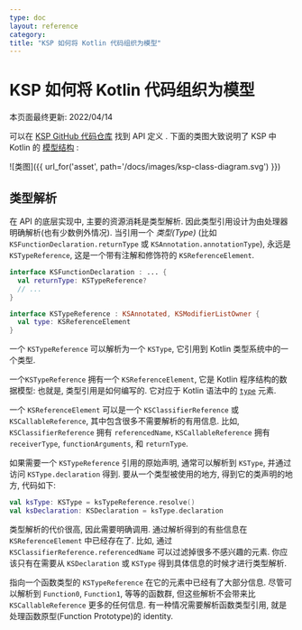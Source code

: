 ```yaml
---
type: doc
layout: reference
category:
title: "KSP 如何将 Kotlin 代码组织为模型"
---
```


# KSP 如何将 Kotlin 代码组织为模型

本页面最终更新: 2022/04/14

可以在
[KSP GitHub 代码仓库](https://github.com/google/ksp/tree/main/api/src/main/kotlin/com/google/devtools/ksp)
找到 API 定义 .
下面的类图大致说明了 KSP 中 Kotlin 的
[模型结构](https://github.com/google/ksp/tree/main/api/src/main/kotlin/com/google/devtools/ksp/symbol/)
:

![类图]({{ url_for('asset', path='/docs/images/ksp-class-diagram.svg') }})

## 类型解析

在 API 的底层实现中, 主要的资源消耗是类型解析. 因此类型引用设计为由处理器明确解析(也有少数例外情况).
当引用一个 _类型(Type)_ (比如 `KSFunctionDeclaration.returnType` 或 `KSAnnotation.annotationType`),
永远是 `KSTypeReference`, 这是一个带有注解和修饰符的 `KSReferenceElement`.

```kotlin
interface KSFunctionDeclaration : ... {
  val returnType: KSTypeReference?
  // ...
}

interface KSTypeReference : KSAnnotated, KSModifierListOwner {
  val type: KSReferenceElement
}
```

一个 `KSTypeReference` 可以解析为一个 `KSType`, 它引用到 Kotlin 类型系统中的一个类型.

一个`KSTypeReference` 拥有一个 `KSReferenceElement`, 它是 Kotlin 程序结构的数据模型: 也就是, 类型引用是如何编写的.
它对应于 Kotlin 语法中的 [`type`](https://kotlinlang.org/docs/reference/grammar.html#type) 元素.

一个 `KSReferenceElement` 可以是一个 `KSClassifierReference` 或 `KSCallableReference`, 其中包含很多不需要解析的有用信息.
比如,
`KSClassifierReference` 拥有 `referencedName`,
`KSCallableReference` 拥有 `receiverType`, `functionArguments`, 和 `returnType`.

如果需要一个 `KSTypeReference` 引用的原始声明, 通常可以解析到 `KSType`, 并通过访问 `KSType.declaration` 得到.
要从一个类型被使用的地方, 得到它的类声明的地方, 代码如下:

```kotlin
val ksType: KSType = ksTypeReference.resolve()
val ksDeclaration: KSDeclaration = ksType.declaration
```

类型解析的代价很高, 因此需要明确调用. 通过解析得到的有些信息在 `KSReferenceElement` 中已经存在了.
比如, 通过 `KSClassifierReference.referencedName` 可以过滤掉很多不感兴趣的元素.
你应该只有在需要从 `KSDeclaration` 或 `KSType` 得到具体信息的时候才进行类型解析.

指向一个函数类型的 `KSTypeReference` 在它的元素中已经有了大部分信息.
尽管可以解析到 `Function0`, `Function1`, 等等的函数群, 但这些解析不会带来比 `KSCallableReference` 更多的任何信息.
有一种情况需要解析函数类型引用, 就是处理函数原型(Function Prototype)的 identity.
